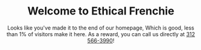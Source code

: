---
title: Welcome to Ethical Frenchie
subtitle: Looks like you've made it to the end of our homepage, Which is good, less than 1% of visitors make it here. As a reward, you can call us directly at <a href="tel:312 566-3990">312 566-3990</a>!
button:
  style: primary
  text: View our Puppies
  size: xlarge
  url: /french-bulldog-puppies/
  blank: false
---